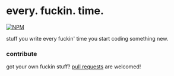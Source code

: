 
# every. fuckin. time.

[![NPM][npm-image]][npm-package]


stuff you write every fuckin' time you start coding something new.


### contribute

got your own fuckin stuff? [pull requests][pull-requests] are welcomed!



[npm-image]: https://img.shields.io/npm/v/every-fuckin-time.svg?style=flat-square
[npm-package]: https://www.npmjs.com/package/every-fuckin-time
[pull-requests]: https://github.com/eliranmal/every-fuckin-time/pulls
